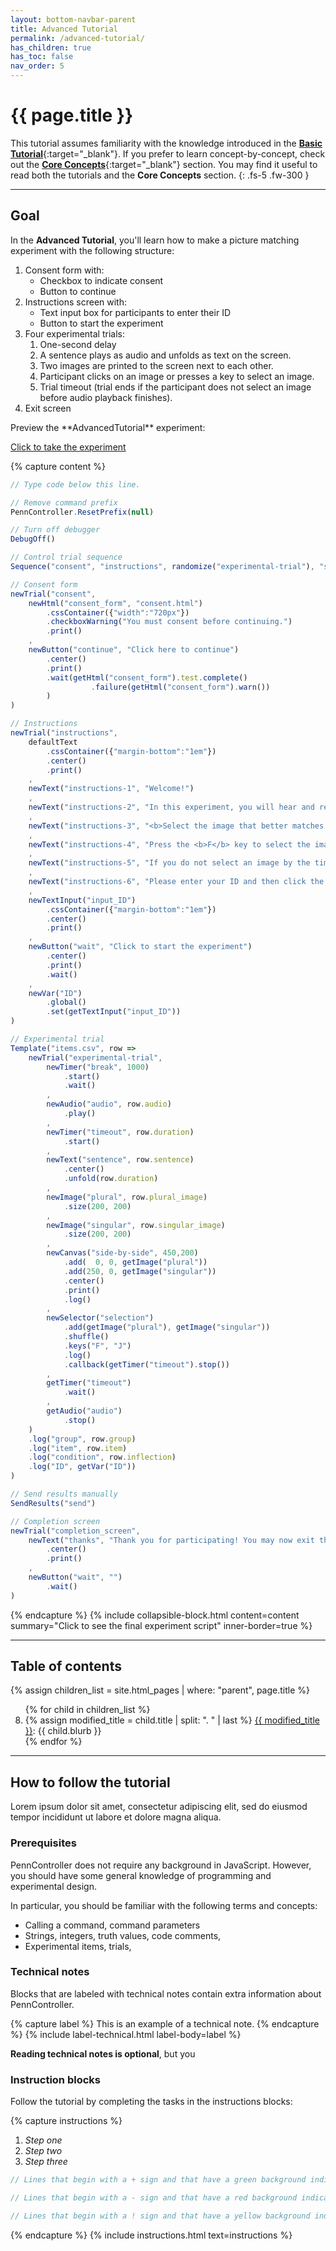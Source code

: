```yaml
---
layout: bottom-navbar-parent
title: Advanced Tutorial
permalink: /advanced-tutorial/
has_children: true
has_toc: false
nav_order: 5
---
```


# {{ page.title }}

This tutorial assumes familiarity with the knowledge introduced in the [**Basic Tutorial**]({{site.baseurl}}/docs/basic-tutorial){:target="_blank"}. If you prefer to learn concept-by-concept, check out the [**Core Concepts**]({{site.baseurl}}/docs/core-concepts){:target="_blank"} section. You may find it useful to read both the tutorials and the **Core Concepts** section.
{: .fs-5 .fw-300 }

---

## Goal

In the **Advanced Tutorial**, you'll learn how to make a picture matching experiment with the following structure:

1. Consent form with:
    + Checkbox to indicate consent
    + Button to continue
2. Instructions screen with:
    + Text input box for participants to enter their ID
    + Button to start the experiment
2. Four experimental trials:
    1. One-second delay
    2. A sentence plays as audio and unfolds as text on the screen.
    3. Two images are printed to the screen next to each other.
    4. Participant clicks on an image or presses a key to select an image.
    5. Trial timeout (trial ends if the participant does not select an image before audio playback finishes).
3. Exit screen

<div class="dotted-grey-dk-000 px-4" markdown="1">
Preview the **AdvancedTutorial** experiment:

<p class="text-delta collapsible-block-title">
  <a href="https://expt.pcibex.net/ibexexps/angelicapan/AdvancedTutorial/experiment.html" target="_blank">Click to take the experiment</a>
</p> 

{% capture content %}
```js
// Type code below this line.

// Remove command prefix
PennController.ResetPrefix(null)

// Turn off debugger
DebugOff()

// Control trial sequence
Sequence("consent", "instructions", randomize("experimental-trial"), "send", "completion_screen")

// Consent form
newTrial("consent",
    newHtml("consent_form", "consent.html")
        .cssContainer({"width":"720px"})
        .checkboxWarning("You must consent before continuing.")
        .print()
    ,
    newButton("continue", "Click here to continue")
        .center()
        .print()
        .wait(getHtml("consent_form").test.complete()
                  .failure(getHtml("consent_form").warn())
        )
)

// Instructions
newTrial("instructions",
    defaultText
        .cssContainer({"margin-bottom":"1em"})
        .center()
        .print()
    ,
    newText("instructions-1", "Welcome!")
    ,
    newText("instructions-2", "In this experiment, you will hear and read a sentence, and see two images.")
    ,
    newText("instructions-3", "<b>Select the image that better matches the sentence:</b>")
    ,
    newText("instructions-4", "Press the <b>F</b> key to select the image on the left.<br>Press the <b>J</b> key to select the image on the right.<br>You can also click on an image to select it.")
    ,
    newText("instructions-5", "If you do not select an image by the time the audio finishes playing,<br>the experiment will skip to the next sentence.")
    ,
    newText("instructions-6", "Please enter your ID and then click the button below to start the experiment.")
    ,
    newTextInput("input_ID")
        .cssContainer({"margin-bottom":"1em"})
        .center()
        .print()
    ,
    newButton("wait", "Click to start the experiment")
        .center()
        .print()
        .wait()
    ,
    newVar("ID")
        .global()
        .set(getTextInput("input_ID"))
)

// Experimental trial
Template("items.csv", row =>
    newTrial("experimental-trial",
        newTimer("break", 1000)
            .start()
            .wait()
        ,
        newAudio("audio", row.audio)
            .play()
        ,
        newTimer("timeout", row.duration)
            .start()
        ,
        newText("sentence", row.sentence)
            .center()
            .unfold(row.duration)
        ,
        newImage("plural", row.plural_image)
            .size(200, 200)
        ,
        newImage("singular", row.singular_image)
            .size(200, 200)
        ,
        newCanvas("side-by-side", 450,200)
            .add(  0, 0, getImage("plural"))
            .add(250, 0, getImage("singular"))
            .center()
            .print()
            .log()
        ,
        newSelector("selection")
            .add(getImage("plural"), getImage("singular"))
            .shuffle()
            .keys("F", "J")
            .log()
            .callback(getTimer("timeout").stop())
        ,
        getTimer("timeout")
            .wait()
        ,
        getAudio("audio")
            .stop()
    )
    .log("group", row.group)
    .log("item", row.item)
    .log("condition", row.inflection)
    .log("ID", getVar("ID"))
)

// Send results manually
SendResults("send")

// Completion screen
newTrial("completion_screen",
    newText("thanks", "Thank you for participating! You may now exit the window.")
        .center()
        .print()
    ,
    newButton("wait", "")
        .wait()
)
```
{% endcapture %}
{% include collapsible-block.html content=content summary="Click to see the final experiment script" inner-border=true %}
</div>

---

## Table of contents

{% assign children_list = site.html_pages | where: "parent", page.title %}
<ol start="8">
{% for child in children_list %}
  <li>
  {% assign modified_title = child.title | split: ". " | last %}
    <a href="{{ child.url | prepend: site.baseurl }}" target="_blank">{{ modified_title }}</a>: {{ child.blurb }}
  </li>
{% endfor %}
</ol>

---

## How to follow the tutorial

Lorem ipsum dolor sit amet, consectetur adipiscing elit, sed do eiusmod tempor incididunt ut labore et dolore magna aliqua. 

### Prerequisites

PennController does not require any background in JavaScript. However, you should have some general knowledge of programming and experimental design.

In particular, you should be familiar with the following terms and concepts:
+ Calling a command, command parameters
+ Strings, integers, truth values, code comments,
+ Experimental items, trials, 

### Technical notes

Blocks that are labeled with <span class="label">technical notes</span> contain extra information about PennController. 

{% capture label %}
This is an example of a technical note.
{% endcapture %}
{% include label-technical.html label-body=label %}

**Reading technical notes is optional**, but you 

### Instruction blocks

Follow the tutorial by completing the tasks in the <span class="label label-purple">instructions</span> blocks:

{% capture instructions %}
1. *Step one*
2. *Step two*
3. *Step three*

```javascript
// Lines that begin with a + sign and that have a green background indicate newly-added lines.

// Lines that begin with a - sign and that have a red background indicate newly-deleted lines.

// Lines that begin with a ! sign and that have a yellow background indicate lines that have been modified.
```
{% endcapture %}
{% include instructions.html text=instructions %}

